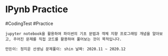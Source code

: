 # IPynb Practice
#CodingTest #Practice

`jupyter notebook을 활용하여 파이썬의 기초 문법과 객체 지향 프로그래밍 개념을 알아보고, 주어진 문제를 직접 코드를 활용하여 풀어보는 것이 목적입니다.`

`
만든이: 정지운 선생님
문제풀이: shin
날짜: 2020.11 ~ 2020.12
`
